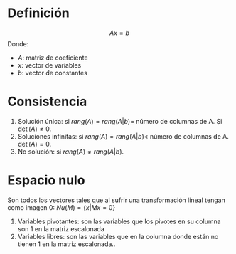 # Definición
$$ Ax = b$$
Donde:
- $A$: matriz de coeficiente
- $x$: vector de variables
- $b$: vector de constantes
# Consistencia
1. Solución única: si $rang(A) = rang(A|b) =$ número de columnas de A. Si $\det (A) \neq 0$.
2. Soluciones infinitas: si $rang(A)=rang(A|b) <$ número de columnas de A. $\det (A) = 0$.
3. No solución: si $rang(A) \neq rang(A|b)$.
# Espacio nulo
Son todos los vectores tales que al sufrir una transformación lineal tengan como imagen 0: $Nu(M)=\{ x|Mx=0 \}$
1. Variables pivotantes: son las variables que los pivotes en su columna son 1 en la matriz escalonada
2. Variables libres: son las variables que en la columna donde están no tienen 1 en la matriz escalonada..
